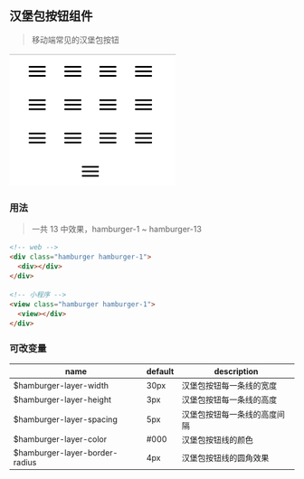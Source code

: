 ## 汉堡包按钮组件
> 移动端常见的汉堡包按钮

![效果展示](./hamburger.gif)

### 用法
> 一共 13 中效果，hamburger-1 ~ hamburger-13

```html
<!-- web -->
<div class="hamburger hamburger-1">
  <div></div>
</div>

<!-- 小程序 -->
<view class="hamburger hamburger-1">
  <view></div>
</div>
```

### 可改变量
 name                           | default | description
 ------------------------------ | ------- | ------------
 $hamburger-layer-width         | 30px    | 汉堡包按钮每一条线的宽度
 $hamburger-layer-height        | 3px     | 汉堡包按钮每一条线的高度
 $hamburger-layer-spacing       | 5px     | 汉堡包按钮每一条线的高度间隔
 $hamburger-layer-color         | #000    | 汉堡包按钮线的颜色
 $hamburger-layer-border-radius | 4px     | 汉堡包按钮线的圆角效果
 